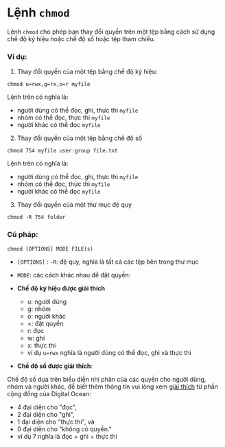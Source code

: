 # Lệnh `chmod`

Lệnh `chmod` cho phép bạn thay đổi quyền trên một tệp bằng cách sử dụng chế độ ký hiệu hoặc chế độ số hoặc tệp tham chiếu.

### Ví dụ:

1. Thay đổi quyền của một tệp bằng chế độ ký hiệu:

```
chmod u=rwx,g=rx,o=r myfile
```

Lệnh trên có nghĩa là:

- người dùng có thể đọc, ghi, thực thi `myfile`
- nhóm có thể đọc, thực thi `myfile`
- người khác có thể đọc `myfile`

2. Thay đổi quyền của một tệp bằng chế độ số

```
chmod 754 myfile user:group file.txt
```

Lệnh trên có nghĩa là:

- người dùng có thể đọc, ghi, thực thi `myfile`
- nhóm có thể đọc, thực thi `myfile`
- người khác có thể đọc `myfile`

3. Thay đổi quyền của một thư mục đệ quy

```
chmod -R 754 folder
```

### Cú pháp:

```
chmod [OPTIONS] MODE FILE(s)
```

- `[OPTIONS]` :
  `-R`: đệ quy, nghĩa là tất cả các tệp bên trong thư mục

- `MODE`: các cách khác nhau để đặt quyền:

- **Chế độ ký hiệu được giải thích**

  - u: người dùng
  - g: nhóm
  - o: người khác
  - =: đặt quyền
  - r: đọc
  - w: ghi
  - x: thực thi
  - ví dụ `u=rwx` nghĩa là người dùng có thể đọc, ghi và thực thi

- **Chế độ số được giải thích**:
  
Chế độ số dựa trên biểu diễn nhị phân của các quyền cho người dùng, nhóm và người khác, để biết thêm thông tin vui lòng xem [giải thích](https://www.digitalocean.com/community/tutorials/linux-permissions-basics-and-how-to-use-umask-on-a-vps#types-of-permissions) từ phần cộng đồng của Digital Ocean:

  - 4 đại diện cho "đọc",
  - 2 đại diện cho "ghi",
  - 1 đại diện cho "thực thi", và
  - 0 đại diện cho "không có quyền."
  - ví dụ 7 nghĩa là đọc + ghi + thực thi